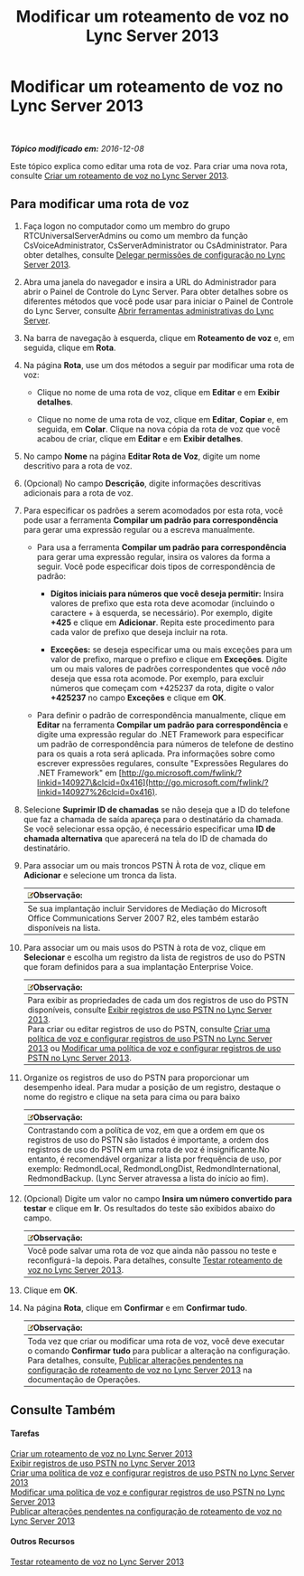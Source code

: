 ﻿---
title: Modificar um roteamento de voz no Lync Server 2013
TOCTitle: Modificar um roteamento de voz no Lync Server 2013
ms:assetid: afc562cc-8807-489b-8850-dbbe1c1ab9f5
ms:mtpsurl: https://technet.microsoft.com/pt-br/library/Gg412838(v=OCS.15)
ms:contentKeyID: 49307826
ms.date: 12/10/2016
mtps_version: v=OCS.15
ms.translationtype: HT
---

# Modificar um roteamento de voz no Lync Server 2013

 

_**Tópico modificado em:** 2016-12-08_

Este tópico explica como editar uma rota de voz. Para criar uma nova rota, consulte [Criar um roteamento de voz no Lync Server 2013](lync-server-2013-create-a-voice-route.md).

## Para modificar uma rota de voz

1.  Faça logon no computador como um membro do grupo RTCUniversalServerAdmins ou como um membro da função CsVoiceAdministrator, CsServerAdministrator ou CsAdministrator. Para obter detalhes, consulte [Delegar permissões de configuração no Lync Server 2013](lync-server-2013-delegate-setup-permissions.md).

2.  Abra uma janela do navegador e insira a URL do Administrador para abrir o Painel de Controle do Lync Server. Para obter detalhes sobre os diferentes métodos que você pode usar para iniciar o Painel de Controle do Lync Server, consulte [Abrir ferramentas administrativas do Lync Server](lync-server-2013-open-lync-server-administrative-tools.md).

3.  Na barra de navegação à esquerda, clique em **Roteamento de voz** e, em seguida, clique em **Rota**.

4.  Na página **Rota**, use um dos métodos a seguir par modificar uma rota de voz:
    
      - Clique no nome de uma rota de voz, clique em **Editar** e em **Exibir detalhes**.
    
      - Clique no nome de uma rota de voz, clique em **Editar**, **Copiar** e, em seguida, em **Colar**. Clique na nova cópia da rota de voz que você acabou de criar, clique em **Editar** e em **Exibir detalhes**.

5.  No campo **Nome** na página **Editar Rota de Voz**, digite um nome descritivo para a rota de voz.

6.  (Opcional) No campo **Descrição**, digite informações descritivas adicionais para a rota de voz.

7.  Para especificar os padrões a serem acomodados por esta rota, você pode usar a ferramenta **Compilar um padrão para correspondência** para gerar uma expressão regular ou a escreva manualmente.
    
      - Para usa a ferramenta **Compilar um padrão para correspondência** para gerar uma expressão regular, insira os valores da forma a seguir. Você pode especificar dois tipos de correspondência de padrão:
        
          - **Dígitos iniciais para números que você deseja permitir:** Insira valores de prefixo que esta rota deve acomodar (incluindo o caractere + à esquerda, se necessário). Por exemplo, digite **+425** e clique em **Adicionar**. Repita este procedimento para cada valor de prefixo que deseja incluir na rota.
        
          - **Exceções:** se deseja especificar uma ou mais exceções para um valor de prefixo, marque o prefixo e clique em **Exceções**. Digite um ou mais valores de padrões correspondentes que você *não* deseja que essa rota acomode. Por exemplo, para excluir números que começam com +425237 da rota, digite o valor **+425237** no campo **Exceções** e clique em **OK**.
    
      - Para definir o padrão de correspondência manualmente, clique em **Editar** na ferramenta **Compilar um padrão para correspondência** e digite uma expressão regular do .NET Framework para especificar um padrão de correspondência para números de telefone de destino para os quais a rota será aplicada. Pra informações sobre como escrever expressões regulares, consulte "Expressões Regulares do .NET Framework" em [http://go.microsoft.com/fwlink/?linkid=140927\&clcid=0x416](http://go.microsoft.com/fwlink/?linkid=140927%26clcid=0x416).

8.  Selecione **Suprimir ID de chamadas** se não deseja que a ID do telefone que faz a chamada de saída apareça para o destinatário da chamada. Se você selecionar essa opção, é necessário especificar uma **ID de chamada alternativa** que aparecerá na tela do ID de chamada do destinatário.

9.  Para associar um ou mais troncos PSTN À rota de voz, clique em **Adicionar** e selecione um tronca da lista.
    
    <table>
    <thead>
    <tr class="header">
    <th><img src="images/Gg425756.note(OCS.15).gif" title="note" alt="note" />Observação:</th>
    </tr>
    </thead>
    <tbody>
    <tr class="odd">
    <td>Se sua implantação incluir Servidores de Mediação do Microsoft Office Communications Server 2007 R2, eles também estarão disponíveis na lista.</td>
    </tr>
    </tbody>
    </table>


10. Para associar um ou mais usos do PSTN à rota de voz, clique em **Selecionar** e escolha um registro da lista de registros de uso do PSTN que foram definidos para a sua implantação Enterprise Voice.
    
    <table>
    <thead>
    <tr class="header">
    <th><img src="images/Gg425756.note(OCS.15).gif" title="note" alt="note" />Observação:</th>
    </tr>
    </thead>
    <tbody>
    <tr class="odd">
    <td>Para exibir as propriedades de cada um dos registros de uso do PSTN disponíveis, consulte <a href="lync-server-2013-view-pstn-usage-records.md">Exibir registros de uso PSTN no Lync Server 2013</a>.<br />
    Para criar ou editar registros de uso do PSTN, consulte <a href="lync-server-2013-create-a-voice-policy-and-configure-pstn-usage-records.md">Criar uma política de voz e configurar registros de uso PSTN no Lync Server 2013</a> ou <a href="lync-server-2013-modify-a-voice-policy-and-configure-pstn-usage-records.md">Modificar uma política de voz e configurar registros de uso PSTN no Lync Server 2013</a>.</td>
    </tr>
    </tbody>
    </table>


11. Organize os registros de uso do PSTN para proporcionar um desempenho ideal. Para mudar a posição de um registro, destaque o nome do registro e clique na seta para cima ou para baixo
    
    <table>
    <thead>
    <tr class="header">
    <th><img src="images/Gg425756.note(OCS.15).gif" title="note" alt="note" />Observação:</th>
    </tr>
    </thead>
    <tbody>
    <tr class="odd">
    <td>Contrastando com a política de voz, em que a ordem em que os registros de uso do PSTN são listados é importante, a ordem dos registros de uso do PSTN em uma rota de voz é insignificante.No entanto, é recomendável organizar a lista por frequência de uso, por exemplo: RedmondLocal, RedmondLongDist, RedmondInternational, RedmondBackup. (Lync Server atravessa a lista do início ao fim).</td>
    </tr>
    </tbody>
    </table>


12. (Opcional) Digite um valor no campo **Insira um número convertido para testar** e clique em **Ir**. Os resultados do teste são exibidos abaixo do campo.
    
    <table>
    <thead>
    <tr class="header">
    <th><img src="images/Gg425756.note(OCS.15).gif" title="note" alt="note" />Observação:</th>
    </tr>
    </thead>
    <tbody>
    <tr class="odd">
    <td>Você pode salvar uma rota de voz que ainda não passou no teste e reconfigurá-la depois. Para detalhes, consulte <a href="lync-server-2013-test-voice-routing.md">Testar roteamento de voz no Lync Server 2013</a>.</td>
    </tr>
    </tbody>
    </table>


13. Clique em **OK**.

14. Na página **Rota**, clique em **Confirmar** e em **Confirmar tudo**.
    
    <table>
    <thead>
    <tr class="header">
    <th><img src="images/Gg425756.note(OCS.15).gif" title="note" alt="note" />Observação:</th>
    </tr>
    </thead>
    <tbody>
    <tr class="odd">
    <td>Toda vez que criar ou modificar uma rota de voz, você deve executar o comando <strong>Confirmar tudo</strong> para publicar a alteração na configuração. Para detalhes, consulte, <a href="lync-server-2013-publish-pending-changes-to-the-voice-routing-configuration.md">Publicar alterações pendentes na configuração de roteamento de voz no Lync Server 2013</a> na documentação de Operações.</td>
    </tr>
    </tbody>
    </table>


## Consulte Também

#### Tarefas

[Criar um roteamento de voz no Lync Server 2013](lync-server-2013-create-a-voice-route.md)  
[Exibir registros de uso PSTN no Lync Server 2013](lync-server-2013-view-pstn-usage-records.md)  
[Criar uma política de voz e configurar registros de uso PSTN no Lync Server 2013](lync-server-2013-create-a-voice-policy-and-configure-pstn-usage-records.md)  
[Modificar uma política de voz e configurar registros de uso PSTN no Lync Server 2013](lync-server-2013-modify-a-voice-policy-and-configure-pstn-usage-records.md)  
[Publicar alterações pendentes na configuração de roteamento de voz no Lync Server 2013](lync-server-2013-publish-pending-changes-to-the-voice-routing-configuration.md)  

#### Outros Recursos

[Testar roteamento de voz no Lync Server 2013](lync-server-2013-test-voice-routing.md)

